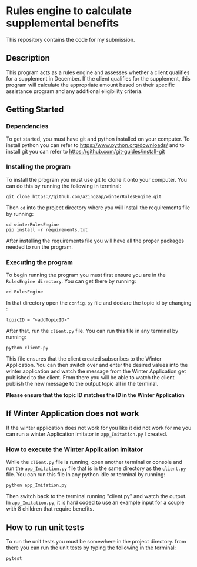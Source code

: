 # Rules engine to calculate supplemental benefits

This repository contains the code for my submission.

## Description

This program acts as a rules engine and assesses whether a client qualifies for a supplement in December. If the client qualifies for the supplement, this program will calculate the appropriate amount based on their specific assistance program 
and any additional eligibility criteria.

## Getting Started

### Dependencies

To get started, you must have git and python installed on your computer. To install python you can refer to https://www.python.org/downloads/ and to install git you can refer to https://github.com/git-guides/install-git

### Installing the program

To install the program you must use git to clone it onto your computer. You can do this by running the following in terminal:

```
git clone https://github.com/azingzap/winterRulesEngine.git

```
Then `cd` into the project directory where you will install the requirements file by running:

```
cd winterRulesEngine
pip install -r requirements.txt
```
After installing the requirements file you will have all the proper packages needed to run the program.

### Executing the program

To begin running the program you must first ensure you are in the `RulesEngine directory`. You can get there by running:

```
cd RulesEngine 
```
In that directory open the `config.py` file and declare the topic id by changing <addTopicID>:
```
topicID = "<addTopicID>"
```

After that, run the `client.py` file. You can run this file in any terminal by running:

```
python client.py
```

This file ensures that the client created subscribes to the Winter Application. You can then switch over and enter the desired values into the winter application and watch the message from the Winter Application get published to the client. From there you 
will be able to watch the client publish the new message to the output topic all in the terminal. 

**Please ensure that the topic ID matches the ID in the Winter Application**

## If Winter Application does not work

If the winter application does not work for you like it did not work for me you can run a winter Application imitator in `app_Imitation.py` I created.

### How to execute the Winter Application imitator

While the `client.py` file is running, open another terminal or console and run the `app_Imitation.py` file that is in the same directory as the `client.py` file. You can run this file in any python idle or terminal by running:
```
python app_Imitation.py
```
Then switch back to the terminal running "client.py" and watch the output. In `app_Imitation.py`, it is hard coded to use an 
example input for a couple with 8 children that require benefits.

## How to run unit tests
To run the unit tests you must be somewhere in the project directory. from there you can run the unit tests by typing the following in the terminal:
```
pytest
```

